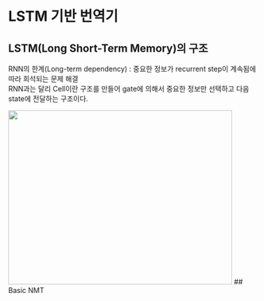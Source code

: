 # LSTM 기반 번역기
## LSTM(Long Short-Term Memory)의 구조  
RNN의 한계(Long-term dependency) : 중요한 정보가 recurrent step이 계속됨에 따라 희석되는 문제 해결  
RNN과는 달리 Cell이란 구조를 만들어 gate에 의해서 중요한 정보만 선택하고 다음 state에 전달하는 구조이다.  

<img src="https://user-images.githubusercontent.com/98728682/153707834-2ae2ae2d-3a19-4ce7-ba83-c38967ad4dff.png" width="450" height="350">  
## Basic NMT
